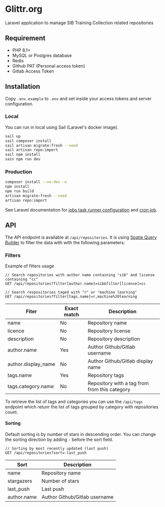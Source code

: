 # Glittr.org

Laravel application to manage SIB Training Collection related repositories

## Requirement

- PHP 8.1+
- MySQL or Postgres database
- Redis
- Github PAT (Personal access token)
- Gitlab Access Token

## Installation

Copy `.env.example` to `.env` and set inside your access tokens and server configuration.

### Local

You can run in local using Sail (Laravel's docker image).

```bash
sail up
sail composer install
sail artisan migrate:fresh --seed
sail artisan repo:import
sail npm install
sain npm run dev
```

### Production

```bash
composer install --no-dev -o
npm install
npm run build
artisan migrate:fresh --seed
artisan repo:import
```

See Laravel documentation for [jobs task runner configuration](https://laravel.com/docs/9.x/queues#running-the-queue-worker) and [cron job](https://laravel.com/docs/9.x/scheduling#running-the-scheduler).

## API

The API endpoint is available at `/api/repositories`. It is using [Spatie Query Builder](https://spatie.be/docs/laravel-query-builder/v5/introduction) to filter the data with with the following parameters:

### Filters

Example of filters usage

```plaintext
// Search repositories with author name containing "sib" and license containing "cc"
GET /api/repositories?filter[author.name]=sib&filter[license]=cc

// Search respositories taged with "r" or "machine learning"
GET /api/repositories?filter[tags.name]=r,machine%20learning
```

| Fiter               | Exact match | Description                                   |
| ------------------- | ----------- | --------------------------------------------- |
| name                | No          | Repository name                               |
| licence             | No          | Repository license                            |
| description         | No          | Repository description                        |
| author.name         | Yes         | Author Github/Gitlab username                 |
| author.display_name | No          | Author Github/Gitlab display name             |
| tags.name           | Yes         | Repository tags                               |
| tags.category.name  | No          | Repository with a tag from from this category |

To retrieve the list of tags and categories you can use the `/api/tags` endpoint which retunr the list of tags grouped by category with repositories count.

#### Sorting

Default sorting is by number of stars in descending order. You can change the sorting direction by adding `-` before the sort field.

```plaintext
// Sorting by most recently updated (last push)
GET /api/repositories?sort=-last_push
```

| Sort        | Description                   |
| ----------- | ----------------------------- |
| name        | Repository name               |
| stargazers  | Number of stars               |
| last_push   | Last push                     |
| author.name | Author Github/Gitlab username |
